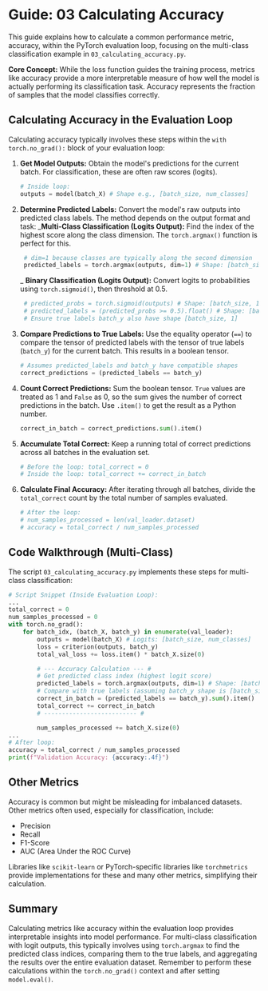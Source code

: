 # Guide: 03 Calculating Accuracy

This guide explains how to calculate a common performance metric, accuracy, within the PyTorch evaluation loop, focusing on the multi-class classification example in `03_calculating_accuracy.py`.

**Core Concept:** While the loss function guides the training process, metrics like accuracy provide a more interpretable measure of how well the model is actually performing its classification task. Accuracy represents the fraction of samples that the model classifies correctly.

## Calculating Accuracy in the Evaluation Loop

Calculating accuracy typically involves these steps within the `with torch.no_grad():` block of your evaluation loop:

1. **Get Model Outputs:** Obtain the model's predictions for the current batch. For classification, these are often raw scores (logits).

   ```python
   # Inside loop:
   outputs = model(batch_X) # Shape e.g., [batch_size, num_classes]
   ```

2. **Determine Predicted Labels:** Convert the model's raw outputs into predicted class labels.
   The method depends on the output format and task:
   _**Multi-Class Classification (Logits Output):** Find the index of the highest score along the class dimension. The `torch.argmax()` function is perfect for this.

   ```python
    # dim=1 because classes are typically along the second dimension
    predicted_labels = torch.argmax(outputs, dim=1) # Shape: [batch_size]
   ```

   _ **Binary Classification (Logits Output):** Convert logits to probabilities using `torch.sigmoid()`, then threshold at 0.5.

   ```python
    # predicted_probs = torch.sigmoid(outputs) # Shape: [batch_size, 1]
    # predicted_labels = (predicted_probs >= 0.5).float() # Shape: [batch_size, 1]
    # Ensure true labels batch_y also have shape [batch_size, 1]
   ```

3. **Compare Predictions to True Labels:** Use the equality operator (`==`) to compare the tensor of predicted labels with the tensor of true labels (`batch_y`) for the current batch. This results in a boolean tensor.

   ```python
   # Assumes predicted_labels and batch_y have compatible shapes
   correct_predictions = (predicted_labels == batch_y)
   ```

4. **Count Correct Predictions:** Sum the boolean tensor. `True` values are treated as 1 and `False` as 0, so the sum gives the number of correct predictions in the batch. Use `.item()` to get the result as a Python number.

   ```python
   correct_in_batch = correct_predictions.sum().item()
   ```

5. **Accumulate Total Correct:** Keep a running total of correct predictions across all batches in the evaluation set.

   ```python
   # Before the loop: total_correct = 0
   # Inside the loop: total_correct += correct_in_batch
   ```

6. **Calculate Final Accuracy:** After iterating through all batches, divide the `total_correct` count by the total number of samples evaluated.

   ```python
   # After the loop:
   # num_samples_processed = len(val_loader.dataset)
   # accuracy = total_correct / num_samples_processed
   ```

## Code Walkthrough (Multi-Class)

The script `03_calculating_accuracy.py` implements these steps for multi-class classification:

```python
# Script Snippet (Inside Evaluation Loop):
...
total_correct = 0
num_samples_processed = 0
with torch.no_grad():
    for batch_idx, (batch_X, batch_y) in enumerate(val_loader):
        outputs = model(batch_X) # Logits: [batch_size, num_classes]
        loss = criterion(outputs, batch_y)
        total_val_loss += loss.item() * batch_X.size(0)

        # --- Accuracy Calculation --- #
        # Get predicted class index (highest logit score)
        predicted_labels = torch.argmax(outputs, dim=1) # Shape: [batch_size]
        # Compare with true labels (assuming batch_y shape is [batch_size])
        correct_in_batch = (predicted_labels == batch_y).sum().item()
        total_correct += correct_in_batch
        # -------------------------- #

        num_samples_processed += batch_X.size(0)
...
# After loop:
accuracy = total_correct / num_samples_processed
print(f"Validation Accuracy: {accuracy:.4f}")
```

## Other Metrics

Accuracy is common but might be misleading for imbalanced datasets. Other metrics often used, especially for classification, include:

- Precision
- Recall
- F1-Score
- AUC (Area Under the ROC Curve)

Libraries like `scikit-learn` or PyTorch-specific libraries like `torchmetrics` provide implementations for these and many other metrics, simplifying their calculation.

## Summary

Calculating metrics like accuracy within the evaluation loop provides interpretable insights into model performance. For multi-class classification with logit outputs, this typically involves using `torch.argmax` to find the predicted class indices, comparing them to the true labels, and aggregating the results over the entire evaluation dataset. Remember to perform these calculations within the `torch.no_grad()` context and after setting `model.eval()`.
